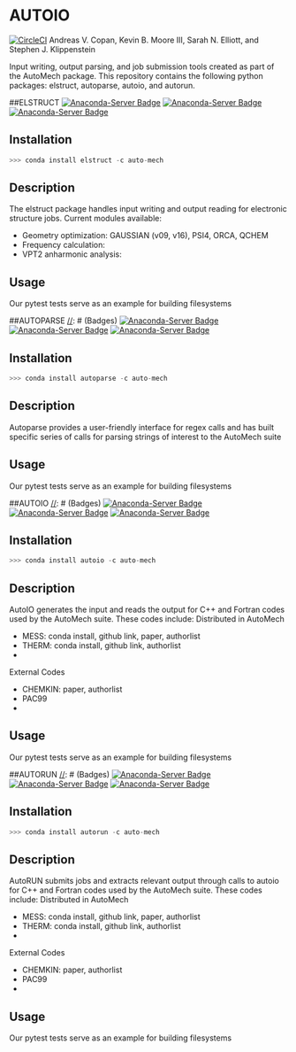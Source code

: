 # AUTOIO
[//]: # (Badges)
[![CircleCI](https://circleci.com/gh/snelliott/autoio/tree/dev.svg?style=shield)](https://circleci.com/gh/snelliott/autoio/tree/dev)
Andreas V. Copan, Kevin B. Moore III, Sarah N. Elliott, and Stephen J. Klippenstein

Input writing, output parsing, and job submission tools created as part of the AutoMech package. This repository contains the following python packages: elstruct, autoparse, autoio, and autorun.

##ELSTRUCT
[![Anaconda-Server Badge](https://anaconda.org/auto-mech/elstruct/badges/version.svg)](https://anaconda.org/auto-mech/elstruct)
[![Anaconda-Server Badge](https://anaconda.org/auto-mech/elstruct/badges/platforms.svg)](https://anaconda.org/auto-mech/elstruct)
[![Anaconda-Server Badge](https://anaconda.org/auto-mech/elstruct/badges/installer/conda.svg)](https://conda.anaconda.org/auto-mech/elstruct)
## Installation
```python
>>> conda install elstruct -c auto-mech
```
## Description
The elstruct package handles input writing and output reading for electronic structure jobs. Current modules available:
- Geometry optimization: GAUSSIAN (v09, v16), PSI4, ORCA, QCHEM
- Frequency calculation:
- VPT2 anharmonic analysis:

## Usage
Our pytest tests serve as an example for building filesystems

##AUTOPARSE
[//]: # (Badges)
[![Anaconda-Server Badge](https://anaconda.org/auto-mech/autoparse/badges/version.svg)](https://anaconda.org/auto-mech/autoparse)
[![Anaconda-Server Badge](https://anaconda.org/auto-mech/autoparse/badges/platforms.svg)](https://anaconda.org/auto-mech/autoparse)
[![Anaconda-Server Badge](https://anaconda.org/auto-mech/autoparse/badges/installer/conda.svg)](https://conda.anaconda.org/auto-mech/autoparse)
## Installation
```python
>>> conda install autoparse -c auto-mech
```
## Description
Autoparse provides a user-friendly interface for regex calls and has built specific series of calls for parsing strings of interest to the AutoMech suite

## Usage
Our pytest tests serve as an example for building filesystems

##AUTOIO
[//]: # (Badges)
[![Anaconda-Server Badge](https://anaconda.org/auto-mech/autoio/badges/version.svg)](https://anaconda.org/auto-mech/autoio)
[![Anaconda-Server Badge](https://anaconda.org/auto-mech/autoio/badges/platforms.svg)](https://anaconda.org/auto-mech/autoio)
[![Anaconda-Server Badge](https://anaconda.org/auto-mech/autoio/badges/installer/conda.svg)](https://conda.anaconda.org/auto-mech/autoio)
## Installation
```python
>>> conda install autoio -c auto-mech
```
## Description
AutoIO generates the input and reads the output for  C++ and Fortran codes used by the AutoMech suite.  These codes include:
Distributed in AutoMech
- MESS: conda install, github link, paper, authorlist
- THERM: conda install, github link, authorlist
- 
External Codes
- CHEMKIN: paper, authorlist
- PAC99
- 
## Usage
Our pytest tests serve as an example for building filesystems

##AUTORUN
[//]: # (Badges)
[![Anaconda-Server Badge](https://anaconda.org/auto-mech/autorun/badges/version.svg)](https://anaconda.org/auto-mech/autorun)
[![Anaconda-Server Badge](https://anaconda.org/auto-mech/autorun/badges/platforms.svg)](https://anaconda.org/auto-mech/autorun)
[![Anaconda-Server Badge](https://anaconda.org/auto-mech/autorun/badges/installer/conda.svg)](https://conda.anaconda.org/auto-mech/autorun)
## Installation
```python
>>> conda install autorun -c auto-mech
```
## Description
AutoRUN submits jobs and extracts relevant output through calls to autoio for  C++ and Fortran codes used by the AutoMech suite.  These codes include:
Distributed in AutoMech
- MESS: conda install, github link, paper, authorlist
- THERM: conda install, github link, authorlist
- 
External Codes
- CHEMKIN: paper, authorlist
- PAC99
- 
## Usage
Our pytest tests serve as an example for building filesystems
